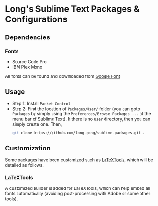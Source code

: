 # Long's Sublime Text Packages & Configurations

## Dependencies

### Fonts

- Source Code Pro
- IBM Plex Mono

All fonts can be found and downloaded from [Google Font](https://fonts.google.com/)

## Usage

- Step 1: Install `Packet Control`
- Step 2: Find the location of `Packages/User/` folder (you can goto `Packages` by simply using the `Preferences/Browse Packages ...` at the menu bar of Sublime Text). If there is no `User` directory, then you can simply create one. Then,
  ```bash
  git clone https://github.com/long-gong/sublime-packages.git .
  ```

## Customization

Some packages have been customized such as [LaTeXTools](https://github.com/SublimeText/LaTeXTools), which will be detailed as follows.

### LaTeXTools

A customized builder is added for LaTeXTools, which can help embed all fonts automatically (avoiding post-processing with Adobe or some other tools).
